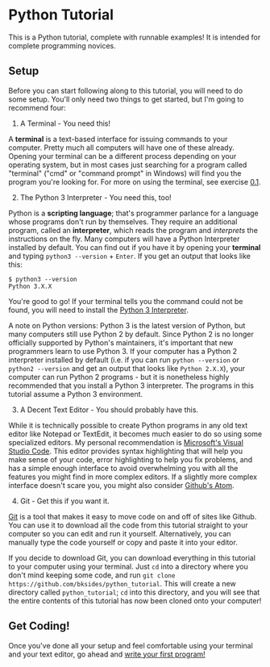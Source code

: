 # Python Tutorial

This is a Python tutorial, complete with runnable examples!  It is intended for complete programming novices.

## Setup

Before you can start following along to this tutorial, you will need to do some setup.  You'll only need two things to
get started, but I'm going to recommend four:

1. A Terminal - You need this!

A **terminal** is a text-based interface for issuing commands to your computer.  Pretty much all computers will have one
of these already.  Opening your terminal can be a different process depending on your operating system, but in most
cases just searching for a program called "terminal" ("cmd" or "command prompt" in Windows) will find you the program
you're looking for.  For more on using the terminal, see exercise [0.1](/0.1-Terminal).

2. The Python 3 Interpreter - You need this, too!

Python is a **scripting language**; that's programmer parlance for a language whose programs don't run by themselves.
They require an additional program, called an **interpreter**, which reads the program and *interprets* the instructions
on the fly.  Many computers will have a Python Interpreter installed by default.  You can find out if you have it by
opening your **terminal** and typing `python3 --version` + `Enter`.  If you get an output that looks like this:

```
$ python3 --version
Python 3.X.X
```

You're good to go!  If your terminal tells you the command could not be found, you will
need to install the [Python 3 Interpreter](https://www.python.org/downloads/).

A note on Python versions: Python 3 is the latest version of Python, but many computers still use Python 2 by default.
Since Python 2 is no longer officially supported by Python's maintainers, it's important that new programmers learn to
use Python 3.  If your computer has a Python 2 interpreter installed by default (i.e. if you can run
`python --version` or `python2 --version` and get an output that looks like `Python 2.X.X`), your computer can run
Python 2 programs - but it is nonetheless highly recommended that you install a Python 3 interpreter.  The programs
in this tutorial assume a Python 3 environment.

3. A Decent Text Editor - You should probably have this.

While it is technically possible to create Python programs in any old text editor like Notepad or TextEdit, it becomes
much easier to do so using some specialized editors.  My personal recommendation is
[Microsoft's Visual Studio Code](https://code.visualstudio.com/).  This editor provides syntax highlighting that will
help you make sense of your code, error highlighting to help you fix problems, and has a simple enough interface to
avoid overwhelming you with all the features you might find in more complex editors.  If a slightly more complex
interface doesn't scare you, you might also consider [Github's Atom](https://atom.io/).

4. Git - Get this if you want it.

[Git](https://git-scm.com/) is a tool that makes it easy to move code on and off of sites like Github.  You can use it to download all the code
from this tutorial straight to your computer so you can edit and run it yourself.  Alternatively, you can manually type
the code yourself or copy and paste it into your editor.

If you decide to download Git, you can download everything in this tutorial to your computer using your terminal.  Just
`cd` into a directory where you don't mind keeping some code, and run 
`git clone https://github.com/bksides/python_tutorial`.  This will create a new directory called `python_tutorial`; `cd`
into this directory, and you will see that the entire contents of this tutorial has now been cloned onto your computer!

## Get Coding!

Once you've done all your setup and feel comfortable using your terminal and your text editor, go ahead and
[write your first program!](/1-HelloWorld)